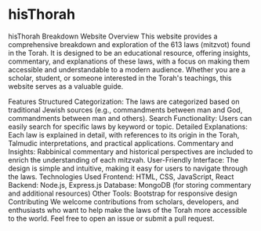 # hisThorah
hisThorah Breakdown Website
Overview
This website provides a comprehensive breakdown and exploration of the 613 laws (mitzvot) found in the Torah. It is designed to be an educational resource, offering insights, commentary, and explanations of these laws, with a focus on making them accessible and understandable to a modern audience. Whether you are a scholar, student, or someone interested in the Torah's teachings, this website serves as a valuable guide.

Features
Structured Categorization: The laws are categorized based on traditional Jewish sources (e.g., commandments between man and God, commandments between man and others).
Search Functionality: Users can easily search for specific laws by keyword or topic.
Detailed Explanations: Each law is explained in detail, with references to its origin in the Torah, Talmudic interpretations, and practical applications.
Commentary and Insights: Rabbinical commentary and historical perspectives are included to enrich the understanding of each mitzvah.
User-Friendly Interface: The design is simple and intuitive, making it easy for users to navigate through the laws.
Technologies Used
Frontend: HTML, CSS, JavaScript, React
Backend: Node.js, Express.js
Database: MongoDB (for storing commentary and additional resources)
Other Tools: Bootstrap for responsive design
Contributing
We welcome contributions from scholars, developers, and enthusiasts who want to help make the laws of the Torah more accessible to the world. Feel free to open an issue or submit a pull request.
